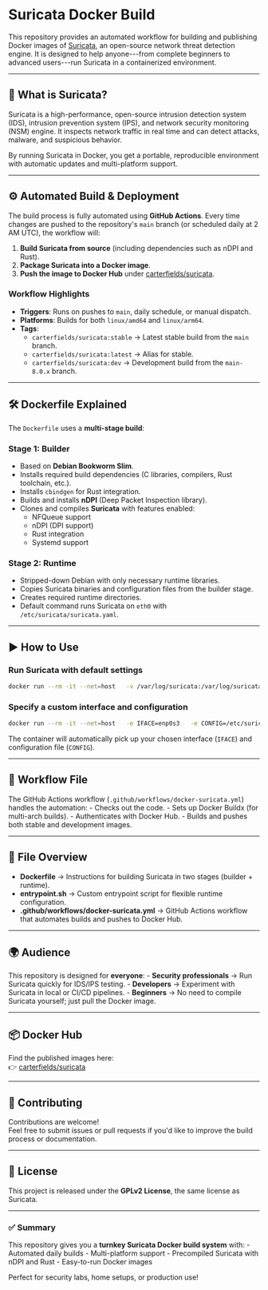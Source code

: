 # Suricata Docker Build

This repository provides an automated workflow for building and
publishing Docker images of [Suricata](https://suricata.io/), an
open-source network threat detection engine. It is designed to help
anyone---from complete beginners to advanced users---run Suricata in a
containerized environment.

------------------------------------------------------------------------

## 🚀 What is Suricata?

Suricata is a high-performance, open-source intrusion detection system
(IDS), intrusion prevention system (IPS), and network security
monitoring (NSM) engine. It inspects network traffic in real time and
can detect attacks, malware, and suspicious behavior.

By running Suricata in Docker, you get a portable, reproducible
environment with automatic updates and multi-platform support.

------------------------------------------------------------------------

## ⚙️ Automated Build & Deployment

The build process is fully automated using **GitHub Actions**. Every
time changes are pushed to the repository's `main` branch (or scheduled
daily at 2 AM UTC), the workflow will:

1.  **Build Suricata from source** (including dependencies such as nDPI
    and Rust).
2.  **Package Suricata into a Docker image**.
3.  **Push the image to Docker Hub** under
    [carterfields/suricata](https://hub.docker.com/r/carterfields/suricata).

### Workflow Highlights

-   **Triggers**: Runs on pushes to `main`, daily schedule, or manual
    dispatch.
-   **Platforms**: Builds for both `linux/amd64` and `linux/arm64`.
-   **Tags**:
    -   `carterfields/suricata:stable` → Latest stable build from the
        `main` branch.
    -   `carterfields/suricata:latest` → Alias for stable.
    -   `carterfields/suricata:dev` → Development build from the
        `main-8.0.x` branch.

------------------------------------------------------------------------

## 🛠️ Dockerfile Explained

The `Dockerfile` uses a **multi-stage build**:

### Stage 1: Builder

-   Based on **Debian Bookworm Slim**.
-   Installs required build dependencies (C libraries, compilers, Rust
    toolchain, etc.).
-   Installs `cbindgen` for Rust integration.
-   Builds and installs **nDPI** (Deep Packet Inspection library).
-   Clones and compiles **Suricata** with features enabled:
    -   NFQueue support
    -   nDPI (DPI support)
    -   Rust integration
    -   Systemd support

### Stage 2: Runtime

-   Stripped-down Debian with only necessary runtime libraries.
-   Copies Suricata binaries and configuration files from the builder
    stage.
-   Creates required runtime directories.
-   Default command runs Suricata on `eth0` with
    `/etc/suricata/suricata.yaml`.

------------------------------------------------------------------------

## ▶️ How to Use

### Run Suricata with default settings

``` bash
docker run --rm -it --net=host   -v /var/log/suricata:/var/log/suricata   carterfields/suricata:stable
```

### Specify a custom interface and configuration

``` bash
docker run --rm -it --net=host   -e IFACE=enp0s3   -e CONFIG=/etc/suricata/suricata.yaml   -v /var/log/suricata:/var/log/suricata   carterfields/suricata:stable
```

The container will automatically pick up your chosen interface (`IFACE`)
and configuration file (`CONFIG`).

------------------------------------------------------------------------

## 🔄 Workflow File

The GitHub Actions workflow (`.github/workflows/docker-suricata.yml`) handles the
automation: - Checks out the code. - Sets up Docker Buildx (for
multi-arch builds). - Authenticates with Docker Hub. - Builds and pushes
both stable and development images.

------------------------------------------------------------------------

## 📂 File Overview

-   **Dockerfile** → Instructions for building Suricata in two stages
    (builder + runtime).
-   **entrypoint.sh** → Custom entrypoint script for flexible runtime
    configuration.
-   **.github/workflows/docker-suricata.yml** → GitHub Actions workflow that
    automates builds and pushes to Docker Hub.

------------------------------------------------------------------------

## 🌍 Audience

This repository is designed for **everyone**: - **Security
professionals** → Run Suricata quickly for IDS/IPS testing. -
**Developers** → Experiment with Suricata in local or CI/CD pipelines. -
**Beginners** → No need to compile Suricata yourself; just pull the
Docker image.

------------------------------------------------------------------------

## 📦 Docker Hub

Find the published images here:\
👉
[carterfields/suricata](https://hub.docker.com/r/carterfields/suricata)

------------------------------------------------------------------------

## 🤝 Contributing

Contributions are welcome!\
Feel free to submit issues or pull requests if you'd like to improve the
build process or documentation.

------------------------------------------------------------------------

## 📜 License

This project is released under the **GPLv2 License**, the same license
as Suricata.

------------------------------------------------------------------------

### ✅ Summary

This repository gives you a **turnkey Suricata Docker build system**
with: - Automated daily builds - Multi-platform support - Precompiled
Suricata with nDPI and Rust - Easy-to-run Docker images

Perfect for security labs, home setups, or production use!
